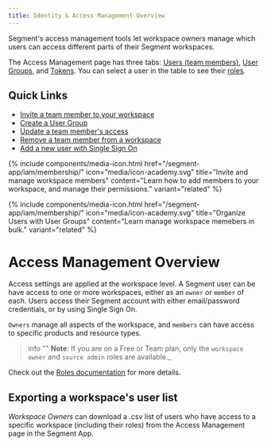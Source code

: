 ```yaml
---
title: Identity & Access Management Overview
---
```


Segment's access management tools let workspace owners manage which users can access different parts of their Segment workspaces.



The Access Management page has three tabs: [Users (team members)](/docs/segment-app/iam/concepts/#team-members/), [User Groups](/docs/segment-app/iam/concepts/#user-groups/), and [Tokens](/docs/segment-app/iam/concepts/#tokens/). You can select a user in the table to see their [roles](/docs/segment-app/iam/roles).

## Quick Links
- [Invite a team member to your workspace](/docs/segment-app/iam/membership/#invite-a-new-team-member)
- [Create a User Group](/docs/segment-app/iam/membership/#create-a-new-user-group)
- [Update a team member's access](/docs/segment-app/iam/membership#change-a-team-members-access)
- [Remove a team member from a workspace](/docs/segment-app/iam/membership/#remove-a-team-member-from-your-workspace)
- [Add a new user with Single Sign On](/docs/segment-app/iam/membership/#team-management-with-single-sign-on)

{% include components/media-icon.html href="/segment-app/iam/membership/" icon="media/icon-academy.svg" title="Invite and manage workspace members" content="Learn how to add members to your workspace, and manage their permissions." variant="related" %}

{% include components/media-icon.html href="/segment-app/iam/membership/" icon="media/icon-academy.svg" title="Organize Users with User Groups" content="Learn manage workspace memebers in bulk." variant="related" %}

# Access Management Overview

Access settings are applied at the workspace level. A Segment user can be have access to one or more workspaces, either as an `owner` or `member` of each.
Users access their Segment account with either email/password credentials, or by using Single Sign On.

`Owners` manage all aspects of the workspace, and `members` can have access to specific products and resource types.

> info ""
> **Note**: If you are on a Free or Team plan, only the `workspace owner` and `source admin` roles are available._

Check out the [Roles documentation](/docs/segment-app/iam/roles/) for more details.

## Exporting a workspace's user list

*Workspace Owners* can download a .csv list of users who have access to a specific workspace (including their roles) from the Access Management page in the Segment App.
